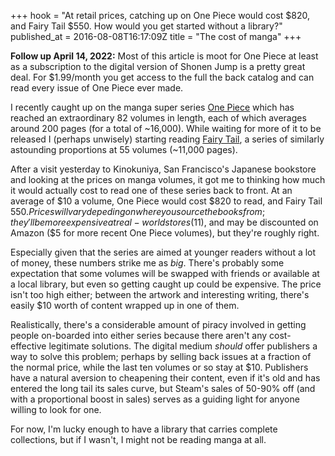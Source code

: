 +++
hook = "At retail prices, catching up on One Piece would cost $820, and Fairy Tail $550. How would you get started without a library?"
published_at = 2016-08-08T16:17:09Z
title = "The cost of manga"
+++

**Follow up April 14, 2022:** Most of this article is moot for One Piece at
least as a subscription to the digital version of Shonen Jump is a pretty great
deal. For $1.99/month you get access to the full the back catalog and can read
every issue of One Piece ever made.

I recently caught up on the manga super series [One Piece][one-piece] which has
reached an extraordinary 82 volumes in length, each of which averages around
200 pages (for a total of ~16,000). While waiting for more of it to be released
I (perhaps unwisely) starting reading [Fairy Tail][fairy-tail], a series of
similarly astounding proportions at 55 volumes (~11,000 pages).

After a visit yesterday to Kinokuniya, San Francisco's Japanese bookstore and
looking at the prices on manga volumes, it got me to thinking how much it would
actually cost to read one of these series back to front. At an average of $10 a
volume, One Piece would cost $820 to read, and Fairy Tail $550. Prices will
vary depeding on where you source the books from; they'll be more expensive at
real-world stores ($11), and may be discounted on Amazon ($5 for more recent
One Piece volumes), but they're roughly right.

Especially given that the series are aimed at younger readers without a lot of
money, these numbers strike me as _big_. There's probably some expectation that
some volumes will be swapped with friends or available at a local library, but
even so getting caught up could be expensive. The price isn't too high either;
between the artwork and interesting writing, there's easily $10 worth of
content wrapped up in one of them.

Realistically, there's a considerable amount of piracy involved in getting
people on-boarded into either series because there aren't any cost-effective
legitimate solutions. The digital medium _should_ offer publishers a way to
solve this problem; perhaps by selling back issues at a fraction of the normal
price, while the last ten volumes or so stay at $10. Publishers have a natural
aversion to cheapening their content, even if it's old and has entered the long
tail its sales curve, but Steam's sales of 50-90% off (and with a proportional
boost in sales) serves as a guiding light for anyone willing to look for one.

For now, I'm lucky enough to have a library that carries complete collections,
but if I wasn't, I might not be reading manga at all.

[fairy-tail]: https://en.wikipedia.org/wiki/Fairy_Tail
[one-piece]: https://en.wikipedia.org/wiki/One_Piece
